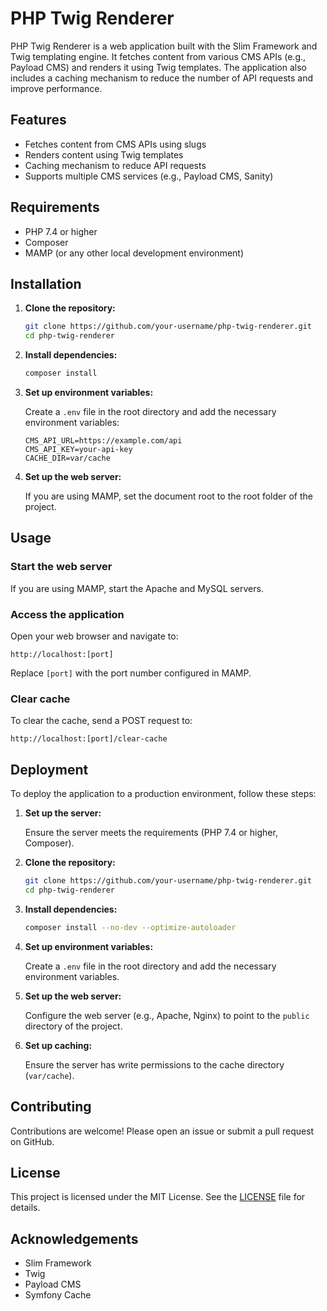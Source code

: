 # PHP Twig Renderer

PHP Twig Renderer is a web application built with the Slim Framework and Twig templating engine. It fetches content from various CMS APIs (e.g., Payload CMS) and renders it using Twig templates. The application also includes a caching mechanism to reduce the number of API requests and improve performance.

## Features

- Fetches content from CMS APIs using slugs
- Renders content using Twig templates
- Caching mechanism to reduce API requests
- Supports multiple CMS services (e.g., Payload CMS, Sanity)

## Requirements

- PHP 7.4 or higher
- Composer
- MAMP (or any other local development environment)

## Installation

1. **Clone the repository:**

   ```sh
   git clone https://github.com/your-username/php-twig-renderer.git
   cd php-twig-renderer
   ```

2. **Install dependencies:**

   ```sh
   composer install
   ```

3. **Set up environment variables:**

   Create a `.env` file in the root directory and add the necessary environment variables:

   ```env
   CMS_API_URL=https://example.com/api
   CMS_API_KEY=your-api-key
   CACHE_DIR=var/cache
   ```

4. **Set up the web server:**

   If you are using MAMP, set the document root to the root folder of the project.

## Usage

### Start the web server

If you are using MAMP, start the Apache and MySQL servers.

### Access the application

Open your web browser and navigate to:

```
http://localhost:[port]
```

Replace `[port]` with the port number configured in MAMP.

### Clear cache

To clear the cache, send a POST request to:

```
http://localhost:[port]/clear-cache
```

## Deployment

To deploy the application to a production environment, follow these steps:

1. **Set up the server:**

   Ensure the server meets the requirements (PHP 7.4 or higher, Composer).

2. **Clone the repository:**

   ```sh
   git clone https://github.com/your-username/php-twig-renderer.git
   cd php-twig-renderer
   ```

3. **Install dependencies:**

   ```sh
   composer install --no-dev --optimize-autoloader
   ```

4. **Set up environment variables:**

   Create a `.env` file in the root directory and add the necessary environment variables.

5. **Set up the web server:**

   Configure the web server (e.g., Apache, Nginx) to point to the `public` directory of the project.

6. **Set up caching:**

   Ensure the server has write permissions to the cache directory (`var/cache`).

## Contributing

Contributions are welcome! Please open an issue or submit a pull request on GitHub.

## License

This project is licensed under the MIT License. See the [LICENSE](LICENSE) file for details.

## Acknowledgements

- Slim Framework
- Twig
- Payload CMS
- Symfony Cache

